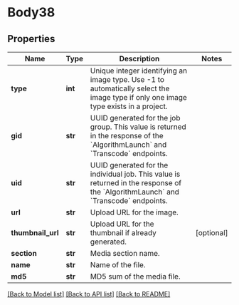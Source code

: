 # Body38

## Properties
Name | Type | Description | Notes
------------ | ------------- | ------------- | -------------
**type** | **int** | Unique integer identifying an image type. Use -1 to automatically select the image type if only one image type exists in a project. | 
**gid** | **str** | UUID generated for the job group. This value is returned in the response of the &#x60;AlgorithmLaunch&#x60; and &#x60;Transcode&#x60; endpoints. | 
**uid** | **str** | UUID generated for the individual job. This value is returned in the response of the &#x60;AlgorithmLaunch&#x60; and &#x60;Transcode&#x60; endpoints. | 
**url** | **str** | Upload URL for the image. | 
**thumbnail_url** | **str** | Upload URL for the thumbnail if already generated. | [optional] 
**section** | **str** | Media section name. | 
**name** | **str** | Name of the file. | 
**md5** | **str** | MD5 sum of the media file. | 

[[Back to Model list]](../README.md#documentation-for-models) [[Back to API list]](../README.md#documentation-for-api-endpoints) [[Back to README]](../README.md)

